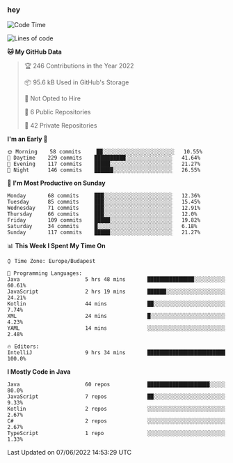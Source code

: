 ### hey

<!--START_SECTION:waka-->
![Code Time](http://img.shields.io/badge/Code%20Time-793%20hrs%2059%20mins-blue)

![Lines of code](https://img.shields.io/badge/From%20Hello%20World%20I%27ve%20Written-507%20Thousand%20lines%20of%20code-blue)

**🐱 My GitHub Data** 

> 🏆 246 Contributions in the Year 2022
 > 
> 📦 95.6 kB Used in GitHub's Storage 
 > 
> 🚫 Not Opted to Hire
 > 
> 📜 6 Public Repositories 
 > 
> 🔑 42 Private Repositories  
 > 
**I'm an Early 🐤** 

```text
🌞 Morning    58 commits     ██░░░░░░░░░░░░░░░░░░░░░░░   10.55% 
🌆 Daytime    229 commits    ██████████░░░░░░░░░░░░░░░   41.64% 
🌃 Evening    117 commits    █████░░░░░░░░░░░░░░░░░░░░   21.27% 
🌙 Night      146 commits    ██████░░░░░░░░░░░░░░░░░░░   26.55%

```
📅 **I'm Most Productive on Sunday** 

```text
Monday       68 commits     ███░░░░░░░░░░░░░░░░░░░░░░   12.36% 
Tuesday      85 commits     ███░░░░░░░░░░░░░░░░░░░░░░   15.45% 
Wednesday    71 commits     ███░░░░░░░░░░░░░░░░░░░░░░   12.91% 
Thursday     66 commits     ███░░░░░░░░░░░░░░░░░░░░░░   12.0% 
Friday       109 commits    █████░░░░░░░░░░░░░░░░░░░░   19.82% 
Saturday     34 commits     █░░░░░░░░░░░░░░░░░░░░░░░░   6.18% 
Sunday       117 commits    █████░░░░░░░░░░░░░░░░░░░░   21.27%

```


📊 **This Week I Spent My Time On** 

```text
⌚︎ Time Zone: Europe/Budapest

💬 Programming Languages: 
Java                     5 hrs 48 mins       ███████████████░░░░░░░░░░   60.61% 
JavaScript               2 hrs 19 mins       ██████░░░░░░░░░░░░░░░░░░░   24.21% 
Kotlin                   44 mins             ██░░░░░░░░░░░░░░░░░░░░░░░   7.74% 
XML                      24 mins             █░░░░░░░░░░░░░░░░░░░░░░░░   4.23% 
YAML                     14 mins             ░░░░░░░░░░░░░░░░░░░░░░░░░   2.48%

🔥 Editors: 
IntelliJ                 9 hrs 34 mins       █████████████████████████   100.0%

```

**I Mostly Code in Java** 

```text
Java                     60 repos            ████████████████████░░░░░   80.0% 
JavaScript               7 repos             ██░░░░░░░░░░░░░░░░░░░░░░░   9.33% 
Kotlin                   2 repos             ░░░░░░░░░░░░░░░░░░░░░░░░░   2.67% 
C#                       2 repos             ░░░░░░░░░░░░░░░░░░░░░░░░░   2.67% 
TypeScript               1 repo              ░░░░░░░░░░░░░░░░░░░░░░░░░   1.33%

```



 Last Updated on 07/06/2022 14:53:29 UTC
<!--END_SECTION:waka-->
